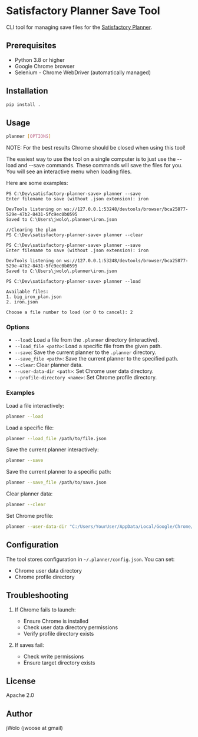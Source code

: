# Satisfactory Planner Save Tool

CLI tool for managing save files for the [Satisfactory Planner](https://satisfactory-planner.vercel.app/).

## Prerequisites

- Python 3.8 or higher
- Google Chrome browser
- Selenium - Chrome WebDriver (automatically managed)

## Installation

```bash
pip install .
```

## Usage

```bash
planner [OPTIONS]
```

NOTE: For the best results Chrome should be closed when using this tool!

The easiest way to use the tool on a single computer is to just use the --load and --save commands. These commands will save the files for you. You will see an interactive menu when loading files. 

Here are some examples:
```pwsh
PS C:\Dev\satisfactory-planner-save> planner --save
Enter filename to save (without .json extension): iron

DevTools listening on ws://127.0.0.1:53248/devtools/browser/bca25877-529e-47b2-8431-5fc9ec0b0595
Saved to C:\Users\jwolo\.planner\iron.json

//Clearing the plan
PS C:\Dev\satisfactory-planner-save> planner --clear

PS C:\Dev\satisfactory-planner-save> planner --save
Enter filename to save (without .json extension): iron

DevTools listening on ws://127.0.0.1:53248/devtools/browser/bca25877-529e-47b2-8431-5fc9ec0b0595
Saved to C:\Users\jwolo\.planner\iron.json

PS C:\Dev\satisfactory-planner-save> planner --load

Available files:
1. big_iron_plan.json
2. iron.json

Choose a file number to load (or 0 to cancel): 2
```

### Options

- `--load`: Load a file from the `.planner` directory (interactive).
- `--load_file <path>`: Load a specific file from the given path.
- `--save`: Save the current planner to the `.planner` directory.
- `--save_file <path>`: Save the current planner to the specified path.
- `--clear`: Clear planner data.
- `--user-data-dir <path>`: Set Chrome user data directory.
- `--profile-directory <name>`: Set Chrome profile directory.

### Examples

Load a file interactively:
```bash
planner --load
```

Load a specific file:
```bash
planner --load_file /path/to/file.json
```

Save the current planner interactively:
```bash
planner --save
```

Save the current planner to a specific path:
```bash
planner --save_file /path/to/save.json
```

Clear planner data:
```bash
planner --clear
```

Set Chrome profile:
```bash
planner --user-data-dir "C:/Users/YourUser/AppData/Local/Google/Chrome/User Data" --profile-directory "Default"
```

## Configuration

The tool stores configuration in `~/.planner/config.json`. You can set:
- Chrome user data directory
- Chrome profile directory

## Troubleshooting

1. If Chrome fails to launch:
   - Ensure Chrome is installed
   - Check user data directory permissions
   - Verify profile directory exists

2. If saves fail:
   - Check write permissions
   - Ensure target directory exists

## License

Apache 2.0

## Author

jWolo (jwoose at gmail)
